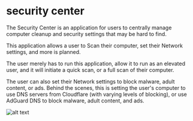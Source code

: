 # security center
The Security Center is an application for users to centrally manage computer cleanup and security settings that may be hard to find.

This application allows a user to Scan their computer, set their Network settings, and more is planned.

The user merely has to run this application, allow it to run as an elevated user, and it will initiate a quick scan, or a full scan of their computer.

The user can also set their Network settings to block malware, adult content, or ads.  Behind the scenes, this is setting the user's computer to use DNS servers from Cloudflare (with varying levels of blocking),
or use AdGuard DNS to block malware, adult content, and ads.

![alt text]([http://url/to/img.png](https://github.com/michaelmahersoftware/securitycenter/blob/main/securitycenter.png)https://github.com/michaelmahersoftware/securitycenter/blob/main/securitycenter.png)
